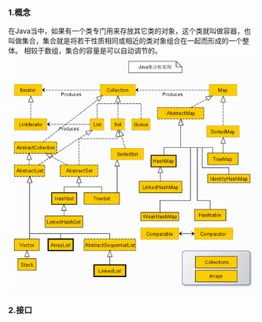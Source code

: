### 1.概念
在Java当中，如果有一个类专门用来存放其它类的对象，这个类就叫做容器，也叫做集合，集合就是将若干性质相同或相近的类对象组合在一起而形成的一个整体。
相较于数组，集合的容量是可以自动调节的。
![](imgs/CollectionAndMap.gif)

### 2.接口